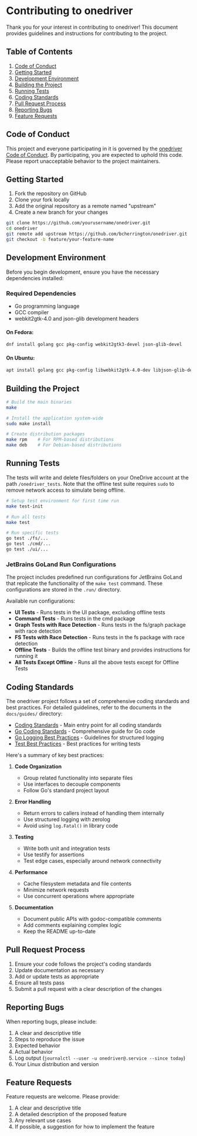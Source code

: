 # Contributing to onedriver

Thank you for your interest in contributing to onedriver! This document provides guidelines and instructions for contributing to the project.

## Table of Contents

1. [Code of Conduct](#code-of-conduct)
2. [Getting Started](#getting-started)
3. [Development Environment](#development-environment)
4. [Building the Project](#building-the-project)
5. [Running Tests](#running-tests)
6. [Coding Standards](#coding-standards)
7. [Pull Request Process](#pull-request-process)
8. [Reporting Bugs](#reporting-bugs)
9. [Feature Requests](#feature-requests)

## Code of Conduct

This project and everyone participating in it is governed by the [onedriver Code of Conduct](CODE_OF_CONDUCT.md). By participating, you are expected to uphold this code. Please report unacceptable behavior to the project maintainers.

## Getting Started

1. Fork the repository on GitHub
2. Clone your fork locally
3. Add the original repository as a remote named "upstream"
4. Create a new branch for your changes

```bash
git clone https://github.com/yourusername/onedriver.git
cd onedriver
git remote add upstream https://github.com/bcherrington/onedriver.git
git checkout -b feature/your-feature-name
```

## Development Environment

Before you begin development, ensure you have the necessary dependencies installed:

### Required Dependencies

- Go programming language
- GCC compiler
- webkit2gtk-4.0 and json-glib development headers

#### On Fedora:
```bash
dnf install golang gcc pkg-config webkit2gtk3-devel json-glib-devel
```

#### On Ubuntu:
```bash
apt install golang gcc pkg-config libwebkit2gtk-4.0-dev libjson-glib-dev
```

## Building the Project

```bash
# Build the main binaries
make

# Install the application system-wide
sudo make install

# Create distribution packages
make rpm    # For RPM-based distributions
make deb    # For Debian-based distributions
```

## Running Tests

The tests will write and delete files/folders on your OneDrive account at the path `/onedriver_tests`. Note that the offline test suite requires `sudo` to remove network access to simulate being offline.

```bash
# Setup test environment for first time run
make test-init

# Run all tests
make test

# Run specific tests
go test ./fs/...
go test ./cmd/...
go test ./ui/...
```

### JetBrains GoLand Run Configurations

The project includes predefined run configurations for JetBrains GoLand that replicate the functionality of the `make test` command. These configurations are stored in the `.run/` directory.

Available run configurations:
- **UI Tests** - Runs tests in the UI package, excluding offline tests
- **Command Tests** - Runs tests in the cmd package
- **Graph Tests with Race Detection** - Runs tests in the fs/graph package with race detection
- **FS Tests with Race Detection** - Runs tests in the fs package with race detection
- **Offline Tests** - Builds the offline test binary and provides instructions for running it
- **All Tests Except Offline** - Runs all the above tests except for Offline Tests

## Coding Standards

The onedriver project follows a set of comprehensive coding standards and best practices. For detailed guidelines, refer to the documents in the `docs/guides/` directory:

- [Coding Standards](docs/guides/coding-standards.md) - Main entry point for all coding standards
- [Go Coding Standards](docs/guides/go-coding-standards.md) - Comprehensive guide for Go code
- [Go Logging Best Practices](docs/guides/go-logging-best-practices.md) - Guidelines for structured logging
- [Test Best Practices](docs/guides/test-guidelines.md) - Best practices for writing tests

Here's a summary of key best practices:

1. **Code Organization**
   - Group related functionality into separate files
   - Use interfaces to decouple components
   - Follow Go's standard project layout

2. **Error Handling**
   - Return errors to callers instead of handling them internally
   - Use structured logging with zerolog
   - Avoid using `log.Fatal()` in library code

3. **Testing**
   - Write both unit and integration tests
   - Use testify for assertions
   - Test edge cases, especially around network connectivity

4. **Performance**
   - Cache filesystem metadata and file contents
   - Minimize network requests
   - Use concurrent operations where appropriate

5. **Documentation**
   - Document public APIs with godoc-compatible comments
   - Add comments explaining complex logic
   - Keep the README up-to-date

## Pull Request Process

1. Ensure your code follows the project's coding standards
2. Update documentation as necessary
3. Add or update tests as appropriate
4. Ensure all tests pass
5. Submit a pull request with a clear description of the changes

## Reporting Bugs

When reporting bugs, please include:

1. A clear and descriptive title
2. Steps to reproduce the issue
3. Expected behavior
4. Actual behavior
5. Log output (`journalctl --user -u onedriver@.service --since today`)
6. Your Linux distribution and version

## Feature Requests

Feature requests are welcome. Please provide:

1. A clear and descriptive title
2. A detailed description of the proposed feature
3. Any relevant use cases
4. If possible, a suggestion for how to implement the feature
